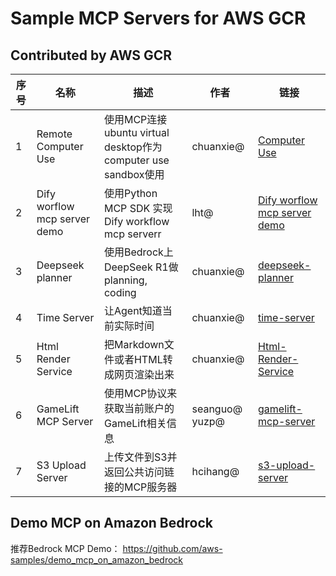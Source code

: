 # Sample MCP Servers for AWS GCR

## Contributed by AWS GCR

| 序号 | 名称 | 描述 | 作者 | 链接 |
|------|------|------|------|------|
| 1 | Remote Computer Use | 使用MCP连接ubuntu virtual desktop作为computer use sandbox使用 | chuanxie@ | [Computer Use](remote_computer_use/README.md) |
| 2 | Dify worflow mcp server demo | 使用Python MCP SDK 实现 Dify workflow mcp serverr | lht@ | [Dify worflow mcp server demo](https://github.com/aws-samples/aws-mcp-servers-samples/blob/main/dify_mcp_servers/README.md) |
| 3 | Deepseek planner | 使用Bedrock上DeepSeek R1做planning, coding | chuanxie@ | [deepseek-planner](deepseek-planner/README.md) |
| 4 | Time Server | 让Agent知道当前实际时间 | chuanxie@ | [time-server](time_server/README.md) |
| 5 | Html Render Service | 把Markdown文件或者HTML转成网页渲染出来 | chuanxie@ | [Html-Render-Service](html_render_service/README.md) |
| 6 | GameLift MCP Server | 使用MCP协议来获取当前账户的GameLift相关信息 | seanguo@ yuzp@ | [gamelift-mcp-server](gamelift-mcp-server/README.md) |
| 7 | S3 Upload Server | 上传文件到S3并返回公共访问链接的MCP服务器 | hcihang@ | [s3-upload-server](s3_upload_server/README.md) |

## Demo MCP on Amazon Bedrock 
推荐Bedrock MCP Demo：
https://github.com/aws-samples/demo_mcp_on_amazon_bedrock
